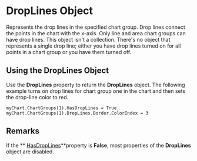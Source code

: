 
# DropLines Object

Represents the drop lines in the specified chart group. Drop lines connect the points in the chart with the x-axis. Only line and area chart groups can have drop lines. This object isn't a collection. There's no object that represents a single drop line; either you have drop lines turned on for all points in a chart group or you have them turned off.


## Using the DropLines Object

Use the  **DropLines** property to return the **DropLines** object. The following example turns on drop lines for chart group one in the chart and then sets the drop-line color to red.


```
myChart.ChartGroups(1).HasDropLines = True 
myChart.ChartGroups(1).DropLines.Border.ColorIndex = 3
```


## Remarks

If the  ** [HasDropLines](31f00864-86bc-9237-bf93-b52ab8cd1b59.md)**property is  **False**, most properties of the  **DropLines** object are disabled.

